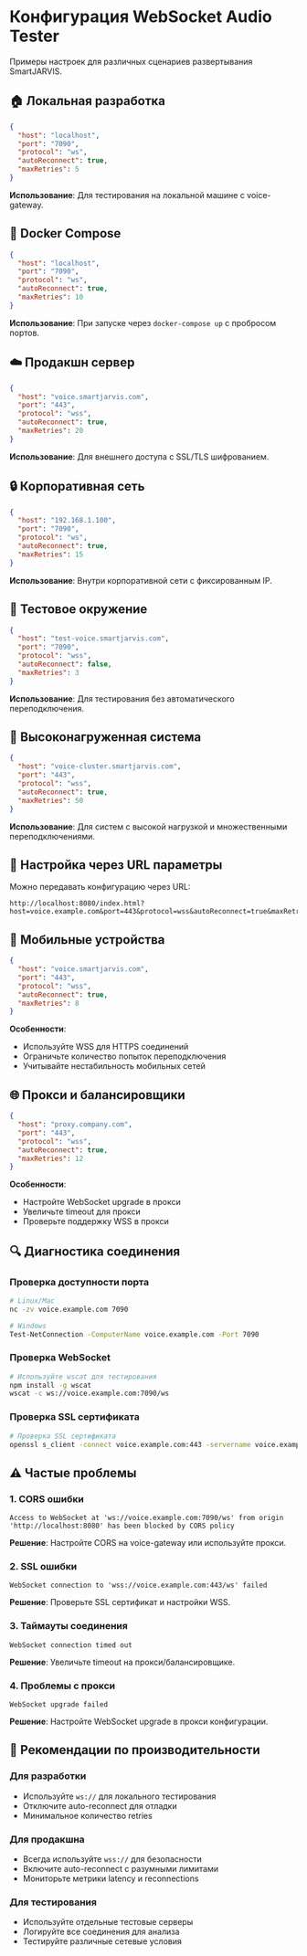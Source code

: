 # Конфигурация WebSocket Audio Tester

Примеры настроек для различных сценариев развертывания SmartJARVIS.

## 🏠 Локальная разработка

```json
{
  "host": "localhost",
  "port": "7090",
  "protocol": "ws",
  "autoReconnect": true,
  "maxRetries": 5
}
```

**Использование**: Для тестирования на локальной машине с voice-gateway.

## 🐳 Docker Compose

```json
{
  "host": "localhost",
  "port": "7090",
  "protocol": "ws",
  "autoReconnect": true,
  "maxRetries": 10
}
```

**Использование**: При запуске через `docker-compose up` с пробросом портов.

## ☁️ Продакшн сервер

```json
{
  "host": "voice.smartjarvis.com",
  "port": "443",
  "protocol": "wss",
  "autoReconnect": true,
  "maxRetries": 20
}
```

**Использование**: Для внешнего доступа с SSL/TLS шифрованием.

## 🔒 Корпоративная сеть

```json
{
  "host": "192.168.1.100",
  "port": "7090",
  "protocol": "ws",
  "autoReconnect": true,
  "maxRetries": 15
}
```

**Использование**: Внутри корпоративной сети с фиксированным IP.

## 🧪 Тестовое окружение

```json
{
  "host": "test-voice.smartjarvis.com",
  "port": "7090",
  "protocol": "wss",
  "autoReconnect": false,
  "maxRetries": 3
}
```

**Использование**: Для тестирования без автоматического переподключения.

## 🚀 Высоконагруженная система

```json
{
  "host": "voice-cluster.smartjarvis.com",
  "port": "443",
  "protocol": "wss",
  "autoReconnect": true,
  "maxRetries": 50
}
```

**Использование**: Для систем с высокой нагрузкой и множественными переподключениями.

## 🔧 Настройка через URL параметры

Можно передавать конфигурацию через URL:

```
http://localhost:8080/index.html?host=voice.example.com&port=443&protocol=wss&autoReconnect=true&maxRetries=10
```

## 📱 Мобильные устройства

```json
{
  "host": "voice.smartjarvis.com",
  "port": "443",
  "protocol": "wss",
  "autoReconnect": true,
  "maxRetries": 8
}
```

**Особенности**: 
- Используйте WSS для HTTPS соединений
- Ограничьте количество попыток переподключения
- Учитывайте нестабильность мобильных сетей

## 🌐 Прокси и балансировщики

```json
{
  "host": "proxy.company.com",
  "port": "443",
  "protocol": "wss",
  "autoReconnect": true,
  "maxRetries": 12
}
```

**Особенности**:
- Настройте WebSocket upgrade в прокси
- Увеличьте timeout для прокси
- Проверьте поддержку WSS в прокси

## 🔍 Диагностика соединения

### Проверка доступности порта

```bash
# Linux/Mac
nc -zv voice.example.com 7090

# Windows
Test-NetConnection -ComputerName voice.example.com -Port 7090
```

### Проверка WebSocket

```bash
# Используйте wscat для тестирования
npm install -g wscat
wscat -c ws://voice.example.com:7090/ws
```

### Проверка SSL сертификата

```bash
# Проверка SSL сертификата
openssl s_client -connect voice.example.com:443 -servername voice.example.com
```

## ⚠️ Частые проблемы

### 1. CORS ошибки
```
Access to WebSocket at 'ws://voice.example.com:7090/ws' from origin 'http://localhost:8080' has been blocked by CORS policy
```
**Решение**: Настройте CORS на voice-gateway или используйте прокси.

### 2. SSL ошибки
```
WebSocket connection to 'wss://voice.example.com:443/ws' failed
```
**Решение**: Проверьте SSL сертификат и настройки WSS.

### 3. Таймауты соединения
```
WebSocket connection timed out
```
**Решение**: Увеличьте timeout на прокси/балансировщике.

### 4. Проблемы с прокси
```
WebSocket upgrade failed
```
**Решение**: Настройте WebSocket upgrade в прокси конфигурации.

## 🎯 Рекомендации по производительности

### Для разработки
- Используйте `ws://` для локального тестирования
- Отключите auto-reconnect для отладки
- Минимальное количество retries

### Для продакшна
- Всегда используйте `wss://` для безопасности
- Включите auto-reconnect с разумными лимитами
- Мониторьте метрики latency и reconnections

### Для тестирования
- Используйте отдельные тестовые серверы
- Логируйте все соединения для анализа
- Тестируйте различные сетевые условия 